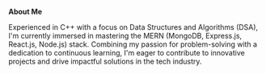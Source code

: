 __About Me__

Experienced in C++ with a focus on Data Structures and Algorithms (DSA), I'm currently immersed in mastering the MERN (MongoDB, Express.js, React.js, Node.js) stack. Combining my passion for problem-solving with a dedication to continuous learning, I'm eager to contribute to innovative projects and drive impactful solutions in the tech industry.

<!---
AmanPrasad88/AmanPrasad88 is a ✨ special ✨ repository because its `README.md` (this file) appears on your GitHub profile.
You can click the Preview link to take a look at your changes.
--->
